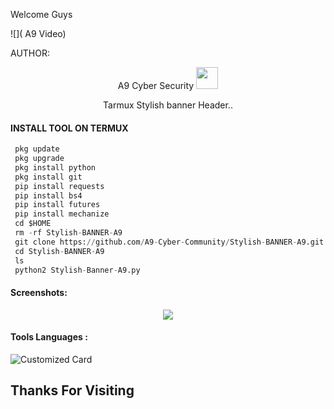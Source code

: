 Welcome Guys 

![]( A9 Video)



AUTHOR:
<p align="center">
A9 Cyber Security <img src="https://emojis.slackmojis.com/emojis/images/1588315024/8823/hyperkitty.gif" width="35px"></i></b></h2> 

</br>
<p align="center">
      Tarmux Stylish  banner Header..

</p>
  
#### INSTALL TOOL ON TERMUX
```python
 pkg update
 pkg upgrade
 pkg install python
 pkg install git
 pip install requests
 pip install bs4
 pip install futures
 pip install mechanize
 cd $HOME 
 rm -rf Stylish-BANNER-A9
 git clone https://github.com/A9-Cyber-Community/Stylish-BANNER-A9.git
 cd Stylish-BANNER-A9
 ls
 python2 Stylish-Banner-A9.py
```
#### Screenshots:

<p align="center"><img src="Tool Screen shot ">


#### Tools Languages :

![Customized Card](python)

## Thanks For Visiting
